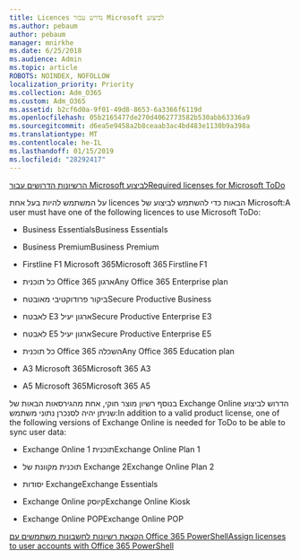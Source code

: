 ```yaml
---
title: Licences נדרש עבור Microsoft לביצוע
ms.author: pebaum
author: pebaum
manager: mnirkhe
ms.date: 6/25/2018
ms.audience: Admin
ms.topic: article
ROBOTS: NOINDEX, NOFOLLOW
localization_priority: Priority
ms.collection: Adm_O365
ms.custom: Adm_O365
ms.assetid: b2cf6d0a-9f01-49d8-8653-6a3366f6119d
ms.openlocfilehash: 05b2165477de270d4062773582b530abb63336a9
ms.sourcegitcommit: d6ea5e9458a2b8ceaab3ac4bd483e1130b9a398a
ms.translationtype: MT
ms.contentlocale: he-IL
ms.lasthandoff: 01/15/2019
ms.locfileid: "28292417"
---
```

[<span data-ttu-id="f746e-102">הרשיונות הדרושים עבור Microsoft לביצוע</span><span class="sxs-lookup"><span data-stu-id="f746e-102">Required licenses for Microsoft ToDo</span></span>](https://support.office.com/article/381e9d1b-c500-49b5-973e-890fd86528d7.aspx)
  
<span data-ttu-id="f746e-103">על המשתמש להיות בעל אחת licences הבאות כדי להשתמש לביצוע של Microsoft:</span><span class="sxs-lookup"><span data-stu-id="f746e-103">A user must have one of the following licences to use Microsoft ToDo:</span></span>
  
- <span data-ttu-id="f746e-104">Business Essentials</span><span class="sxs-lookup"><span data-stu-id="f746e-104">Business Essentials</span></span>
    
- <span data-ttu-id="f746e-105">Business Premium</span><span class="sxs-lookup"><span data-stu-id="f746e-105">Business Premium</span></span>
    
- <span data-ttu-id="f746e-106">Firstline F1 Microsoft 365</span><span class="sxs-lookup"><span data-stu-id="f746e-106">Microsoft 365 Firstline F1</span></span>
    
- <span data-ttu-id="f746e-107">כל תוכנית Office 365 ארגון</span><span class="sxs-lookup"><span data-stu-id="f746e-107">Any Office 365 Enterprise plan</span></span>
    
- <span data-ttu-id="f746e-108">ביקור פרודוקטיבי מאובטח</span><span class="sxs-lookup"><span data-stu-id="f746e-108">Secure Productive Business</span></span>
    
- <span data-ttu-id="f746e-109">לאבטח E3 ארגון יעיל</span><span class="sxs-lookup"><span data-stu-id="f746e-109">Secure Productive Enterprise E3</span></span>
    
- <span data-ttu-id="f746e-110">לאבטח E5 ארגון יעיל</span><span class="sxs-lookup"><span data-stu-id="f746e-110">Secure Productive Enterprise E5</span></span>
    
- <span data-ttu-id="f746e-111">כל תוכנית Office 365 השכלה</span><span class="sxs-lookup"><span data-stu-id="f746e-111">Any Office 365 Education plan</span></span>
    
- <span data-ttu-id="f746e-112">A3 Microsoft 365</span><span class="sxs-lookup"><span data-stu-id="f746e-112">Microsoft 365 A3</span></span>
    
- <span data-ttu-id="f746e-113">A5 Microsoft 365</span><span class="sxs-lookup"><span data-stu-id="f746e-113">Microsoft 365 A5</span></span>
    
<span data-ttu-id="f746e-114">בנוסף רשיון מוצר חוקי, אחת מהגירסאות הבאות של Exchange Online הדרוש לביצוע שניתן יהיה לסנכרן נתוני משתמש:</span><span class="sxs-lookup"><span data-stu-id="f746e-114">In addition to a valid product license, one of the following versions of Exchange Online is needed for ToDo to be able to sync user data:</span></span> 
  
- <span data-ttu-id="f746e-115">Exchange Online תוכנית 1</span><span class="sxs-lookup"><span data-stu-id="f746e-115">Exchange Online Plan 1</span></span>
    
- <span data-ttu-id="f746e-116">תוכנית מקוונת של Exchange 2</span><span class="sxs-lookup"><span data-stu-id="f746e-116">Exchange Online Plan 2</span></span>
    
- <span data-ttu-id="f746e-117">יסודות Exchange</span><span class="sxs-lookup"><span data-stu-id="f746e-117">Exchange Essentials</span></span>
    
- <span data-ttu-id="f746e-118">Exchange Online קיוסק</span><span class="sxs-lookup"><span data-stu-id="f746e-118">Exchange Online Kiosk</span></span>
    
- <span data-ttu-id="f746e-119">Exchange Online POP</span><span class="sxs-lookup"><span data-stu-id="f746e-119">Exchange Online POP</span></span>
    
[<span data-ttu-id="f746e-120">הקצאת רשיונות לחשבונות משתמשים עם Office 365 PowerShell</span><span class="sxs-lookup"><span data-stu-id="f746e-120">Assign licenses to user accounts with Office 365 PowerShell</span></span>](https://docs.microsoft.com/en-us/office365/enterprise/powershell/assign-licenses-to-user-accounts-with-office-365-powershell )
  

